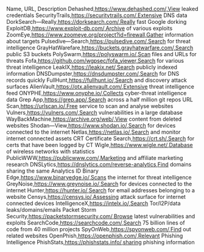 Name, URL, Description
Dehashed,https://www.dehashed.com/,View leaked credentials
SecurityTrails,https://securitytrails.com/,Extensive DNS data
DorkSearch—Really,https://dorksearch.com/,Really fast Google dorking
ExploitDB,https://www.exploit-db.com/,Archive of various exploits
ZoomEye,https://www.zoomeye.org/project?id=firewall,Gather information about targets
Pulsedive—Search,https://pulsedive.com/,Search for threat intelligence
GrayHatWarefare,https://buckets.grayhatwarfare.com/,Search public S3 buckets
PolySwarm,https://polyswarm.io/,Scan files and URLs for threats
Fofa,https://github.com/wgpsec/fofa_viewer,Search for various threat intelligence
LeakIX,https://leakix.net/,Search publicly indexed information
DNSDumpster,https://dnsdumpster.com/,Search for DNS records quickly
FullHunt,https://fullhunt.io/,Search and discovery attack surfaces
AlienVault,https://otx.alienvault.com/,Extensive threat intelligence feed
ONYPHE,https://www.onyphe.io/,Collects cyber-threat intelligence data
Grep App,https://grep.app/,Search across a half million git repos
URL Scan,https://urlscan.io/,Free service to scan and analyse websites
Vulners,https://vulners.com/,Search vulnerabilities in a large database
WayBackMachine,https://archive.org/web/,View content from deleted websites
Shodan—View,https://www.shodan.io/,Search for devices connected to the internet
Netlas,https://netlas.io/,Search and monitor internet connected assets
CRT Certificate Search,https://crt.sh/,Search for certs that have been logged by CT
Wigle,https://www.wigle.net/,Database of wireless networks with statistics
PublicWWW,https://publicwww.com/,Marketing and affiliate marketing research
DNSLytics,https://dnslytics.com/reverse-analytics,Find domains sharing the same Analytics ID
Binary Edge,https://www.binaryedge.io/,Scans the internet for threat intelligence
GreyNoise,https://www.greynoise.io/,Search for devices connected to the internet
Hunter,https://hunter.io/,Search for email addresses belonging to a website
Censys,https://censys.io/,Assessing attack surface for internet connected devices
IntelligenceX,https://intelx.io/,Search Tor/I2P/data leaks/domains/emails
Packet Storm Security,https://packetstormsecurity.com/,Browse latest vulnerabilities and exploits
SearchCode,https://searchcode.com/,Search 75 billion lines of code from 40 million projects
SpyOnWeb,https://spyonweb.com/,Find out related websites
OpenPhish,https://openphish.com/,Relevant Phishing Intelligence
PhishStats,https://phishstats.info/,sharing phishing information